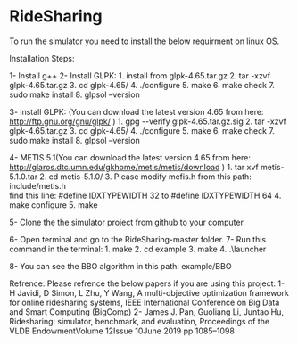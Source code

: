 # RideSharing

To run the simulator you need to install the below requirment on linux OS.

Installation Steps:

1- Install g++
2- Install GLPK: 
        1. install from glpk-4.65.tar.gz
        2. tar -xzvf glpk-4.65.tar.gz
        3. cd glpk-4.65/ 
        4. ./configure 
        5. make
        6. make check
        7. sudo make install
        8. glpsol –version
        
3- install GLPK: (You can download the latest version 4.65 from here: http://ftp.gnu.org/gnu/glpk/ )
    1. gpg --verify glpk-4.65.tar.gz.sig
    2. tar -xzvf glpk-4.65.tar.gz
    3. cd glpk-4.65/ 
    4. ./configure 
    5. make
    6. make check
    7. sudo make install
    8. glpsol –version 

4- METIS 5.1(You can download the latest version 4.65 from here: http://glaros.dtc.umn.edu/gkhome/metis/metis/download )
    1. tar xvf metis-5.1.0.tar
    2. cd metis-5.1.0/
    3. Please modify mefis.h from this path: include/metis.h    
       find this line: #define IDXTYPEWIDTH 32    to    #define IDXTYPEWIDTH 64
    4. make configure
    5. make
    
5- Clone the the simulator project from github to your computer.

6- Open terminal and go to the RideSharing-master folder.
7- Run this command in the terminal: 
    1. make
    2. cd example
    3. make
    4.  .\launcher
    
8- You can see the BBO algorithm in this path: example/BBO

Refrence:
Please refrence the below papers if you are using this project:
1- H Javidi, D Simon, L Zhu, Y Wang, A multi-objective optimization framework for online ridesharing systems, IEEE International Conference on Big Data and Smart Computing (BigComp)
2- James J. Pan, Guoliang Li, Juntao Hu, Ridesharing: simulator, benchmark, and evaluation, Proceedings of the VLDB EndowmentVolume 12Issue 10June 2019 pp 1085–1098
